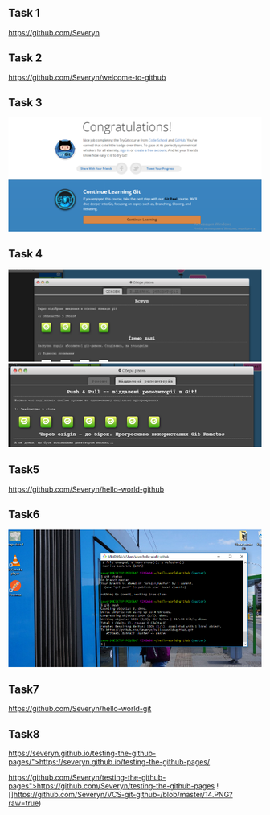 ## Task 1 
   https://github.com/Severyn

## Task 2 
   https://github.com/Severyn/welcome-to-github

## Task 3

![](https://github.com/Severyn/VCS-git-github-/blob/master/515.PNG?raw=true)
    <h2>Task 4</h2>
![](https://github.com/Severyn/VCS-git-github-/blob/master/11.PNG?raw=true)
![](https://github.com/Severyn/VCS-git-github-/blob/master/12.PNG?raw=true)

## Task5
https://github.com/Severyn/hello-world-github

## Task6

![](https://github.com/Severyn/VCS-git-github-/blob/master/13.PNG?raw=true)

## Task7
https://github.com/Severyn/hello-world-git

## Task8
https://severyn.github.io/testing-the-github-pages/">https://severyn.github.io/testing-the-github-pages/

https://github.com/Severyn/testing-the-github-pages">https://github.com/Severyn/testing-the-github-pages
![]https://github.com/Severyn/VCS-git-github-/blob/master/14.PNG?raw=true)
